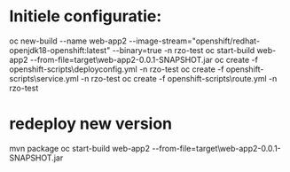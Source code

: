 # Initiele configuratie:
oc new-build --name web-app2 --image-stream="openshift/redhat-openjdk18-openshift:latest" --binary=true -n rzo-test 
oc start-build web-app2 --from-file=target\web-app2-0.0.1-SNAPSHOT.jar
oc create -f openshift-scripts\deployconfig.yml -n rzo-test
oc create -f openshift-scripts\service.yml -n rzo-test
oc create -f openshift-scripts\route.yml -n rzo-test

# redeploy new version
mvn package
oc start-build web-app2 --from-file=target\web-app2-0.0.1-SNAPSHOT.jar
